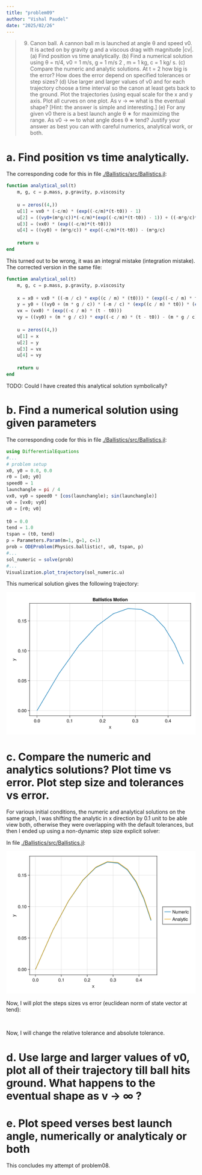 ```yaml
---
title: "problem09"
author: "Vishal Paudel"
date: "2025/02/26"
---
```


> 9. Canon ball. A cannon ball m is launched at angle θ and speed v0. It is acted on by gravity g and a viscous drag with magnitude |cv|.
>     (a) Find position vs time analytically.
>     (b) Find a numerical solution using θ = π/4, v0 = 1 m/s, g = 1 m/s 2 , m = 1 kg, c = 1 kg/ s.
>     (c) Compare the numeric and analytic solutions. At t = 2 how big is the error? How does the error depend on specified tolerances or step sizes?
>     (d) Use larger and larger values of v0 and for each trajectory choose a time interval so the canon at least gets back to the ground. Plot the trajectories (using equal scale for the x and y axis. Plot all curves on one plot. As v → ∞ what is the eventual shape? [Hint: the answer is simple and interesting.]
>     (e) For any given v0 there is a best launch angle θ ∗ for maximizing the range. As v0 → ∞ to what angle does θ ∗ tend? Justify your answer as best you can with careful numerics, analytical work, or both.

# a. Find position vs time analytically.

The corresponding code for this in file [./Ballistics/src/Ballistics.jl](./Ballistics/src/Ballistics.jl):

```julia
function analytical_sol(t)
    m, g, c = p.mass, p.gravity, p.viscosity

    u = zeros((4,))
    u[1] = vx0 * (-c/m) * (exp((-c/m)*(t-t0)) - 1)
    u[2] = ((vy0+(m*g/c))*(-c/m)*(exp((-c/m)*(t-t0)) - 1)) + ((-m*g/c)*(t-t0))
    u[3] = (vx0) * (exp((-c/m)*(t-t0)))
    u[4] = ((vy0) + (m*g/c)) * exp((-c/m)*(t-t0)) - (m*g/c)

    return u
end
```

This turned out to be wrong, it was an integral mistake (integration mistake). The corrected version in the same file:

```julia
function analytical_sol(t)
    m, g, c = p.mass, p.gravity, p.viscosity

    x = x0 + vx0 * ((-m / c) * exp((c / m) * (t0))) * (exp((-c / m) * t) - exp((-c / m) * t0))
    y = y0 + ((vy0 + (m * g / c)) * (-m / c) * (exp((c / m) * t0)) * (exp((-c / m) * t) - exp((-c / m) * t0))) + ((-m * g / c) * (t - t0))
    vx = (vx0) * (exp((-c / m) * (t - t0)))
    vy = ((vy0) + (m * g / c)) * exp((-c / m) * (t - t0)) - (m * g / c)

    u = zeros((4,))
    u[1] = x
    u[2] = y
    u[3] = vx
    u[4] = vy

    return u
end
```

TODO: Could I have created this analytical solution symbolically?

# b. Find a numerical solution using given parameters

The corresponding code for this in file [./Ballistics/src/Ballistics.jl](./Ballistics/src/Ballistics.jl):

```julia
using DifferentialEquations
#...
# problem setup
x0, y0 = 0.0, 0.0
r0 = [x0; y0]
speed0 = 1
launchangle = pi / 4
vx0, vy0 = speed0 * [cos(launchangle); sin(launchangle)]
v0 = [vx0; vy0]
u0 = [r0; v0]

t0 = 0.0
tend = 1.0
tspan = (t0, tend)
p = Parameters.Param(m=1, g=1, c=1)
prob = ODEProblem(Physics.ballistic!, u0, tspan, p)
#...
sol_numeric = solve(prob)
#...
Visualization.plot_trajectory(sol_numeric.u)
```

This numerical solution gives the following trajectory:

![../media/problem09/numerical_trajectory.png](../media/problem09/numerical_trajectory.png)

# c. Compare the numeric and analytics solutions? Plot time vs error. Plot step size and tolerances vs error.

For various initial conditions, the numeric and analytical solutions on the same graph, I was shifting the analytic in x direction by 0.1 unit to be able view both, otherwise they were overlapping with the default tolerances, but then I ended up using a non-dynamic step size explicit solver:

In file [./Ballistics/src/Ballistics.jl](./Ballistics/src/Ballistics.jl):


 
![../media/problem09/numeric_and_analytical_trajectories.png](../media/problem09/numeric_and_analytical_trajectories.png)

Now, I will plot the steps sizes vs error (euclidean norm of state vector at tend):

![]()

Now, I will change the relative tolerance and absolute tolerance.


# d. Use large and larger values of v0, plot all of their trajectory till ball hits ground. What happens to the eventual shape as v -> ∞ ?

# e. Plot speed verses best launch angle, numerically or analyticaly or both

This concludes my attempt of problem08.
